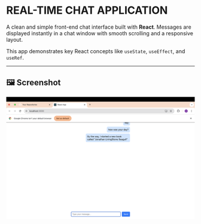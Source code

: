 # REAL-TIME CHAT APPLICATION

A clean and simple front-end chat interface built with **React**. Messages are displayed instantly in a chat window with smooth scrolling and a responsive layout.

This app demonstrates key React concepts like `useState`, `useEffect`, and `useRef`.

---

## 🖼️ Screenshot

![Chat Screenshot](./chat.png)





